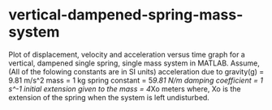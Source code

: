 # vertical-dampened-spring-mass-system
Plot of displacement, velocity and acceleration versus time graph for a vertical, dampened single spring, single mass system in MATLAB. Assume, (All of the folowing constants are in SI units) 
acceleration due to gravity(g) = 9.81 m/s^2 
mass = 1 kg 
spring constant = 5*9.81 N/m 
damping coefficient = 1 s^-1 
initial extension given to the mass = 4*Xo meters 
where, Xo is the extension of the spring when the system is left undisturbed.
